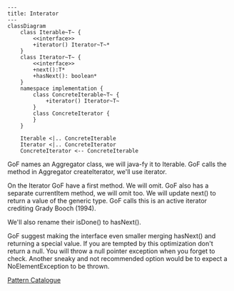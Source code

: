 ```mermaid
---
title: Interator
---
classDiagram
    class Iterable~T~ {
        <<interface>>
        +iterator() Iterator~T~*
    }
    class Iterator~T~ {
        <<interface>>
        +next():T*
        +hasNext(): boolean*
    }
    namespace implementation {
        class ConcreteIterable~T~ {
            +iterator() Iterator~T~
        }
        class ConcreteIterator {
        }
    }

    Iterable <|.. ConcreteIterable
    Iterator <|.. ConcreteIterator
    ConcreteIterator <-- ConcreteIterable
```

GoF names an Aggregator class, we will java-fy it to Iterable<T>. GoF calls the
method in Aggregator createIterator, we'll use iterator. 

On the Iterator GoF have a first method. We will omit. GoF also has a separate 
currentItem method, we will omit too. We will update next() to return a value of
the generic type. GoF calls this is an active iterator crediting Grady Booch
(1994).

We'll also rename their isDone() to hasNext().

GoF suggest making the interface even smaller merging hasNext() and returning a 
special value. If you are tempted by this optimization don't return a null. You 
will throw a null pointer exception when you forget to check. Another sneaky and
not recommended option would be to expect a NoElementException to be thrown.

[Pattern Catalogue](../../Catalogue.md)